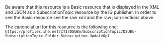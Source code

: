 <div markdown="1" class="dragon">

Be aware that this resource is a Basic resource that is displayed in the XML and JSON as a SubscriptionTopic resource by the IG publisher. In order to see the Basic resource see the raw xml and the raw json sections above.

<!-- add the canonical uri of the basic -->
The canoncial url for this resource is the following one: 
`https://profiles.ihe.net/ITI/DSUBm/SubscriptionTopic/DSUBm-SubscriptionTopic-Folder-Subscription-UpdateOpt`
</div>